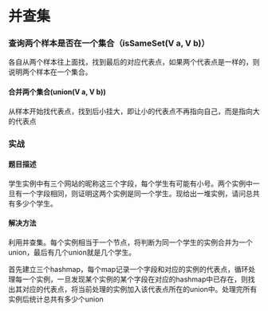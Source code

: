 # 并查集

### 查询两个样本是否在一个集合（isSameSet(V a, V b)）

各自从两个样本往上面找，找到最后的对应代表点，如果两个代表点是一样的，则说明两个样本在一个集合。



#### 合并两个集合(union(V a, V b))

从样本开始找代表点，找到后小挂大，即让小的代表点不再指向自己，而是指向大的代表点



### 实战

#### 题目描述

学生实例中有三个网站的昵称这三个字段，每个学生有可能有小号。两个实例中一旦有一个字段相同，则证明这两个实例是同一个学生。现给出一堆实例，请问总共有多少个学生。

#### 解决方法

利用并查集。每个实例相当于一个节点，将判断为同一个学生的实例合并为一个union，最后有几个union就是几个学生。

首先建立三个hashmap，每个map记录一个字段和对应的实例的代表点，循环处理每一个实例，一旦发现某个实例的某个字段在对应的hashmap中已存在，则找出其对应的代表点，将当前处理的实例加入该代表点所在的union中。处理完所有实例后统计总共有多少个union